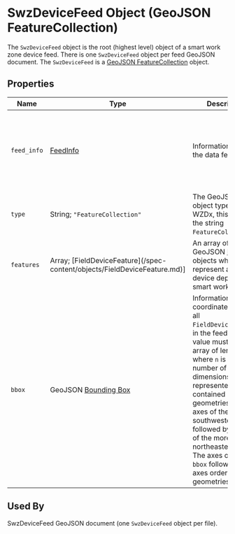 # SwzDeviceFeed Object (GeoJSON FeatureCollection)
The `SwzDeviceFeed` object is the root (highest level) object of a smart work zone device feed. There is one `SwzDeviceFeed` object per feed GeoJSON document. The `SwzDeviceFeed` is a [GeoJSON FeatureCollection](https://tools.ietf.org/html/rfc7946#section-3.3) object.

## Properties
Name | Type | Description | Conformance | Notes
--- | --- | --- | --- | ---
`feed_info` | [FeedInfo](/spec-content/objects/FeedInfo.md) | Information about the data feed. | Required | This is a WZDx-specific [foreign member](https://tools.ietf.org/html/rfc7946#section-6.1) and is not part of the GeoJSON specification.
`type` | String; `"FeatureCollection"` | The GeoJSON object type. For WZDx, this must be the string `FeatureCollection`. | Required | This is a GeoJSON property.
`features` | Array; \[FieldDeviceFeature](/spec-content/objects/FieldDeviceFeature.md)\] | An array of GeoJSON [Feature](https://tools.ietf.org/html/rfc7946#section-3.2) objects which each represent a field device deployed in a smart work zone. | Required | This is a GeoJSON property.
`bbox` | GeoJSON [Bounding Box](https://tools.ietf.org/html/rfc7946#section-5) | Information on the coordinate range for all `FieldDeviceFeature`s in the feed. The value must be an array of length `2n` where `n` is the number of dimensions represented in the contained geometries, with all axes of the most southwesterly point followed by all axes of the more northeasterly point.  The axes order of a `bbox` follows the axes order of geometries. | Optional | This is a GeoJSON property.

## Used By
SwzDeviceFeed GeoJSON document (one `SwzDeviceFeed` object per file).
